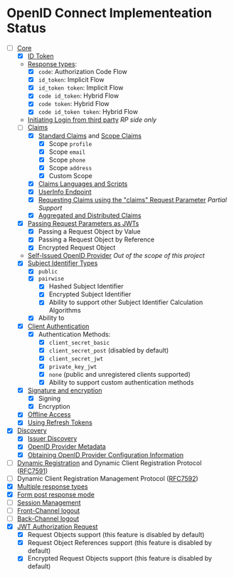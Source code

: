 OpenID Connect Implementeation Status
=====================================

* [ ] [Core](http://openid.net/specs/openid-connect-core-1_0.html)
    *  [x] [ID Token](http://openid.net/specs/openid-connect-core-1_0.html#IDToken)
    * [Response types](http://openid.net/specs/openid-connect-core-1_0.html#Authentication):
        * [x] `code`: Authorization Code Flow
        * [x] `id_token`: Implicit Flow
        * [x] `id_token token`: Implicit Flow
        * [x] `code id_token`: Hybrid Flow
        * [x] `code token`: Hybrid Flow
        * [x] `code id_token token`: Hybrid Flow
    * [Initiating Login from third party](http://openid.net/specs/openid-connect-core-1_0.html#ThirdPartyInitiatedLogin) *RP side only*
    * [ ] [Claims](http://openid.net/specs/openid-connect-core-1_0.html#Claims)
        * [x] [Standard Claims](http://openid.net/specs/openid-connect-core-1_0.html#StandardClaims) and [Scope Claims](http://openid.net/specs/openid-connect-core-1_0.html#ScopeClaims)
            * [x] Scope `profile`
            * [x] Scope `email`
            * [x] Scope `phone`
            * [x] Scope `address`
            * [x] Custom Scope
        * [x] [Claims Languages and Scripts](http://openid.net/specs/openid-connect-core-1_0.html#ClaimsLanguagesAndScripts)
        * [x] [UserInfo Endpoint](http://openid.net/specs/openid-connect-core-1_0.html#UserInfo)
        * [x] [Requesting Claims using the "claims" Request Parameter](http://openid.net/specs/openid-connect-core-1_0.html#ClaimsParameter) *Partial Support*
        * [x] [Aggregated and Distributed Claims](http://openid.net/specs/openid-connect-core-1_0.html#AggregatedDistributedClaims)
    * [x] [Passing Request Parameters as JWTs](http://openid.net/specs/openid-connect-core-1_0.html#JWTRequests)
        * [x] Passing a Request Object by Value
        * [x] Passing a Request Object by Reference
        * [x] Encrypted Request Object
    * [Self-Issued OpenID Provider](http://openid.net/specs/openid-connect-core-1_0.html#SelfIssued) *Out of the scope of this project*
    * [x] [Subject Identifier Types](http://openid.net/specs/openid-connect-core-1_0.html#SubjectIDTypes)
        * [x] `public`
        * [x] `pairwise`
            * [x] Hashed Subject Identifier
            * [x] Encrypted Subject Identifier
            * [x] Ability to support other Subject Identifier Calculation Algorithms
        * [x] Ability to 
    * [x]  [Client Authentication](http://openid.net/specs/openid-connect-core-1_0.html#ClientAuthentication)
        * [x] Authentication Methods:
            * [x] `client_secret_basic`
            * [x] `client_secret_post` (disabled by default)
            * [x] `client_secret_jwt`
            * [x] `private_key_jwt`
            * [x] `none` (public and unregistered clients supported)
            * [x] Ability to support custom authentication methods
    * [x]  [Signature and encryption](http://openid.net/specs/openid-connect-core-1_0.html#SigEnc)
        * [x]  Signing
        * [x]  Encryption
    * [x] [Offline Access](http://openid.net/specs/openid-connect-core-1_0.html#OfflineAccess)
    * [x] [Using Refresh Tokens](http://openid.net/specs/openid-connect-core-1_0.html#RefreshTokens)
* [x] [Discovery](http://openid.net/specs/openid-connect-discovery-1_0.html)
    * [x] [Issuer Discovery](http://openid.net/specs/openid-connect-discovery-1_0.html#IssuerDiscovery)
    * [x] [OpenID Provider Metadata](http://openid.net/specs/openid-connect-discovery-1_0.html#ProviderMetadata)
    * [x] [Obtaining OpenID Provider Configuration Information](http://openid.net/specs/openid-connect-discovery-1_0.html#ProviderConfig)
* [ ] [Dynamic Registration](http://openid.net/specs/openid-connect-registration-1_0.html) and Dynamic Client Registration Protocol ([RFC7591](https://tools.ietf.org/html/rfc7591))
* [ ] Dynamic Client Registration Management Protocol ([RFC7592](https://tools.ietf.org/html/rfc7592))
* [x] [Multiple response types](http://openid.net/specs/oauth-v2-multiple-response-types-1_0.html)
* [x] [Form post response mode](http://openid.net/specs/oauth-v2-form-post-response-mode-1_0.html)
* [ ] [Session Management](http://openid.net/specs/openid-connect-session-1_0.html)
* [ ] [Front-Channel logout](http://openid.net/specs/openid-connect-frontchannel-1_0.html)
* [ ] [Back-Channel logout](http://openid.net/specs/openid-connect-backchannel-1_0.html)
* [x] [JWT Authorization Request](https://tools.ietf.org/html/draft-ietf-oauth-jwsreq)
    * [x] Request Objects support (this feature is disabled by default)
    * [x] Request Object References support (this feature is disabled by default)
    * [x] Encrypted Request Objects support (this feature is disabled by default)
